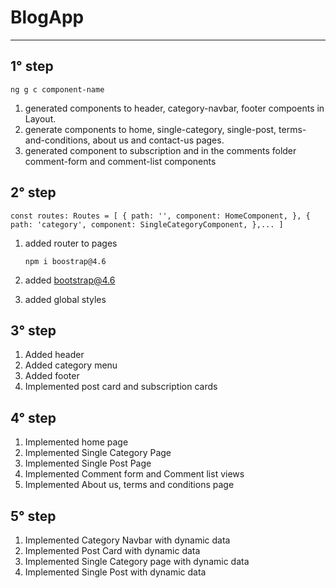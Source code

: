 # BlogApp

---

## 1° step

`ng g c component-name`

1. generated components to header, category-navbar, footer compoents in Layout.
2. generate components to home, single-category, single-post, terms-and-conditions, about us and contact-us pages.
3. generated component to subscription and in the comments folder comment-form and comment-list components

## 2° step

`const routes: Routes = [
  {
    path: '',
    component: HomeComponent,
  },
  {
    path: 'category',
    component: SingleCategoryComponent,
  },...
]`

1. added router to pages

   `npm i boostrap@4.6`

2. added bootstrap@4.6
3. added global styles

## 3° step

1. Added header
2. Added category menu
3. Added footer
4. Implemented post card and subscription cards

## 4° step

1. Implemented home page
2. Implemented Single Category Page
3. Implemented Single Post Page
4. Implemented Comment form and Comment list views
5. Implemented About us, terms and conditions page

## 5° step

1. Implemented Category Navbar with dynamic data
2. Implemented Post Card with dynamic data
3. Implemented Single Category page with dynamic data
4. Implemented Single Post with dynamic data
